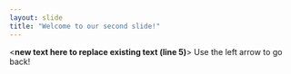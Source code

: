 ```yaml
---
layout: slide
title: "Welcome to our second slide!"
---
```

<**new text here to replace existing text (line 5)**>
Use the left arrow to go back!
